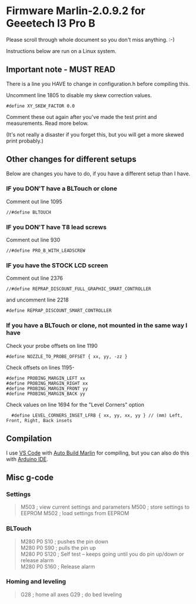 # Firmware Marlin-2.0.9.2 for Geeetech I3 Pro B

Please scroll through whole document so you don't miss anything. :-)  

Instructions below are run on a Linux system.  

## Important note - MUST READ

There is a line you HAVE to change in configuration.h before compiling this.  

Uncomment line 1805 to disable my skew correction values.  

    #define XY_SKEW_FACTOR 0.0

Comment these out again after you've made the test print and measurements. Read more below.  

(It's not really a disaster if you forget this, but you will get a more skewed print probably.)  

## Other changes for different setups

Below are changes you have to do, if you have a different setup than I have.  

### IF you DON'T have a BLTouch or clone

Comment out line 1095  

    //#define BLTOUCH

### IF you DON'T have T8 lead screws

Comment out line 930  

    //#define PRO_B_WITH_LEADSCREW

### IF you have the STOCK LCD screen

Comment out line 2376  

    //#define REPRAP_DISCOUNT_FULL_GRAPHIC_SMART_CONTROLLER

and uncomment line 2218  

    #define REPRAP_DISCOUNT_SMART_CONTROLLER

### If you have a BLTouch or clone, not mounted in the same way I have

Check your probe offsets on line 1190  

    #define NOZZLE_TO_PROBE_OFFSET { xx, yy, -zz }

Check offsets on lines 1195-  

    #define PROBING_MARGIN_LEFT xx
    #define PROBING_MARGIN_RIGHT xx
    #define PROBING_MARGIN_FRONT yy
    #define PROBING_MARGIN_BACK yy

Check values on line 1694 for the "Level Corners" option  

      #define LEVEL_CORNERS_INSET_LFRB { xx, yy, xx, yy } // (mm) Left, Front, Right, Back insets

## Compilation

I use [VS Code](https://code.visualstudio.com/) with [Auto Build Marlin](https://marlinfw.org/docs/basics/auto_build_marlin.html) for compiling, but you can also do this with [Arduino IDE](https://www.arduino.cc/en/software).  

## Misc g-code

### Settings

>M503 ; view current settings and parameters
>M500 ; store settings to EEPROM
>M502 ; load settings from EEPROM

### BLTouch

>M280 P0 S10 ; pushes the pin down  
>M280 P0 S90 ; pulls the pin up  
>M280 P0 S120 ; Self test – keeps going until you do pin up/down or release alarm  
>M280 P0 S160 ; Release alarm  

### Homing and leveling

>G28 ; home all axes
>G29 ; do bed leveling
